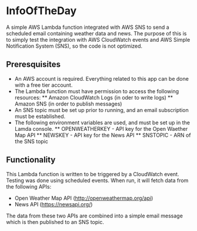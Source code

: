 # InfoOfTheDay
A simple AWS Lambda function integrated with AWS SNS to send a scheduled email containing weather data and news.
The purpose of this is to simply test the integration with AWS CloudWatch events and AWS Simple Notification System (SNS), so the code is not optimized.

## Preresquisites
* An AWS account is required. Everything related to this app can be done with a free tier account.
* The Lambda function must have permission to access the following resources:
** Amazon CloudWatch Logs (in oder to write logs)
** Amazon SNS (in order to publish messages) 
* An SNS topic must be set up prior to running, and an email subscription must be established.
* The following environment variables are used, and must be set up in the Lamda console. 
** OPENWEATHERKEY - API key for the Open Waether Map API
** NEWSKEY - API key for the News API
** SNSTOPIC - ARN of the SNS topic 

## Functionality
This Lambda function is written to be triggered by a CloudWatch event. Testing was done using scheduled events. When run, it will fetch data from the following APIs:
* Open Weather Map API (http://openweathermap.org/api)
* News API (https://newsapi.org/)

The data from these two APIs are combined into a simple email message which is then published to an SNS topic.
